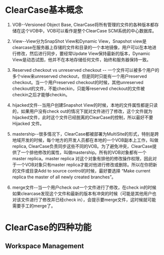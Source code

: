 # ClearCase基本概念
1. VOB--Versioned Object Base, ClearCase将所有管理的文件的各种版本都存储在这个VOB中，VOB可以看作是整个ClearCase SCM系统的中心数据库。

2. View--View分为SnapShot View和Dynamic View，Snapshot view是clearcase在服务器上存储的文件和目录的一个本地镜像，用户可以在本地进行修改，然后进行同步，要经常Update View保持最新的版本，Dynamic View是动态试图，他并不在本地存储任何文件，始终和服务器保持一致。

3. Reserved checkout vs unreserved checkout -- 一个文件可以被多个用户的多个view来unreserved checkout，但是同时只能有一个用户reserved checkout。当一个用户reserved checkout的时候，其他unreserved checkout的文件，不能checkin，只能等reserved checkout的文件被checkin之后才能够checkin。

4. hijacked文件--当用户创建Snapshot View的时候，本地的文件属性都是只读的，如果用户没有check out的情况下就对文件进行了修改，这个文件就为hijacked文件，此时这个文件已经脱离的ClearCase的控制，所以最好不要Hijacked 文件。

5. mastership--很多情况下，ClearCase都被部署为MultiSite的形式，特别是跨地域开发的时候，每个地方的开发人员都在本地的一个VOB副本上工作，叫做replica, ClearCase负责同步这些不同的VOB。为了避免冲突，ClearCase提供了一个排他修改的属性，叫做mastership。所有的VOB对象都有一个master replica。master replica 对这个对象有排他的修改操作权限，因此对于一个VOB对象只有master replica才能对他进行修改或删除。所以在你把新的文件或目录Add to source control的时候，最好要选择 “Make current replica the master of all newly created branches”。

6. merge文件--当一个用户check out一个文件进行了修改，在check in的时候如果clearcase发现这个文件和最新的版本有冲突的时候（可能是其他用户也对该文件进行了修改并已经check in），会提示要merge文件，这时候就可能需要手工的merge了。

# ClearCase的四种功能
## Workspace Management
